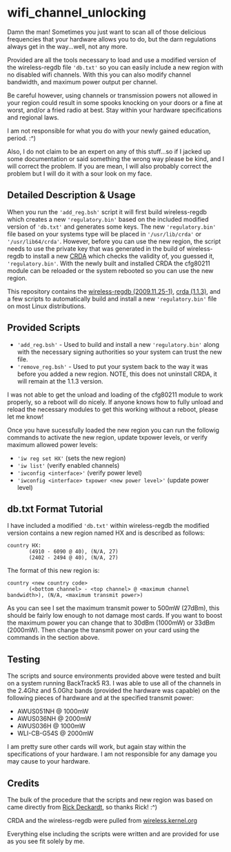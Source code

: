 # wifi_channel_unlocking

Damn the man! Sometimes you just want to scan all of those delicious frequencies that your hardware allows you to do, but the darn regulations always get in the way...well, not any more.

Provided are all the tools necessary to load and use a modified version of the wireless-regdb file `'db.txt'` so you can easily include a new region with no disabled wifi channels.  With this you can also modify channel bandwidth, and maximum power output per channel.

Be careful however, using channels or transmission powers not allowed in your region could result in some spooks knocking on your doors or a fine at worst, and/or a fried radio at best.  Stay within your hardware specifications and regional laws.

I am not responsible for what you do with your newly gained education, period.  :^)

Also, I do not claim to be an expert on any of this stuff...so if I jacked up some documentation or said something the wrong way please be kind, and I will correct the problem.  If you are mean, I will also probably correct the problem but I will do it with a sour look on my face.

## Detailed Description & Usage

When you run the `'add_reg.bsh'` script it will first build wireless-regdb which creates a new `'regulatory.bin'` based on the included modified version of `'db.txt'` and generates some keys.  The new `'regulatory.bin'` file based on your systems type will be placed in `'/usr/lib/crda'` or `'/usr/lib64/crda'`.  However, before you can use the new region, the script needs to use the private key that was generated in the build of wireless-regdb to install a new [CRDA](http://wireless.kernel.org/en/developers/Regulatory/CRDA) which checks the validity of, you guessed it, `'regulatory.bin'`.  With the newly built and installed CRDA the cfg80211 module can be reloaded or the system rebooted so you can use the new region.

This repository contains the [wireless-regdb (2009.11.25-1)](http://wireless.kernel.org/download/wireless-regdb_2009.11.25-1.tar.gz), [crda (1.1.3)](http://wireless.kernel.org/download/crda/crda-1.1.3.tar.bz2), and a few scripts to automatically build and install a new `'regulatory.bin'` file on most Linux distributions.

## Provided Scripts

* `'add_reg.bsh'` - Used to build and install a new `'regulatory.bin'` along with the necessary signing authorities so your system can trust the new file.
* `'remove_reg.bsh'` - Used to put your system back to the way it was before you added a new region.  NOTE, this does not uninstall CRDA, it will remain at the 1.1.3 version.

I was not able to get the unload and loading of the cfg80211 module to work properly, so a reboot will do nicely.  If anyone knows how to fully unload and reload the necessary modules to get this working without a reboot, please let me know!

Once you have sucessfully loaded the new region you can run the followig commands to activate the new region, update txpower levels, or verify maximum allowed power levels:

* `'iw reg set HX'` (sets the new region)
* `'iw list'` (verify enabled channels)
* `'iwconfig <interface>'` (verify power level)
* `'iwconfig <interface> txpower <new power level>'` (update power level)

## db.txt Format Tutorial

I have included a modified `'db.txt'` within wireless-regdb the modified version contains a new region named HX and is described as follows:

```
country HX:
       (4910 - 6090 @ 40), (N/A, 27)
       (2402 - 2494 @ 40), (N/A, 27)
```

The format of this new region is:

```
country <new country code>
       (<bottom channel> - <top channel> @ <maximum channel bandwidth>), (N/A, <maximum transmit power>)
```

As you can see I set the maximum transmit power to 500mW (27dBm), this should be fairly low enough to not damage most cards. If you want to boost the maximum power you can change that to 30dBm (1000mW) or 33dBm (2000mW). Then change the transmit power on your card using the commands in the section above.

## Testing

The scripts and source environments provided above were tested and built on a system running BackTrack5 R3.  I was able to use all of the channels in the 2.4Ghz and 5.0Ghz bands (provided the hardware was capable) on the following pieces of hardware and at the specified transmit power:

* AWUS051NH @ 1000mW
* AWUS036NH @ 2000mW
* AWUS036H @ 1000mW
* WLI-CB-G54S @ 2000mW

I am pretty sure other cards will work, but again stay within the specifications of your hardware.  I am not responsible for any damage you may cause to your hardware.

## Credits

The bulk of the procedure that the scripts and new region was based on came directly from [Rick Deckardt](http://deckardt.nl/blog/2011/01/20/regulatory-limitations-in-linux-wireless/), so thanks Rick!  :^)

CRDA and the wireless-regdb were pulled from [wireless.kernel.org](http://wireless.kernel.org)

Everything else including the scripts were written and are provided for use as you see fit solely by me.
